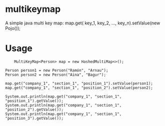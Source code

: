 multikeymap
===========

A simple java multi key map: map.get( key_1, key_2, ..., key_n).setValue(new Pojo());

Usage
=====

    	MultiKeyMap<Person> map = new HashedMultiMap<>();
  	
  	Person person1 = new Person("Ramón", "Arnau");
	Person person2 = new Person("Aina", "Bagur");

	map.get("company_1", "section_1", "position_1").setValue(person1);
	map.get("company_1", "section_1", "position_2").setValue(person2);

	System.out.println(map.get("company_1", "section_1", "position_1").getValue());
	System.out.println(map.get("company_1", "section_1", "position_2").getValue());
	System.out.println(map.get("company_1", "section_1", "position_3").getValue());
